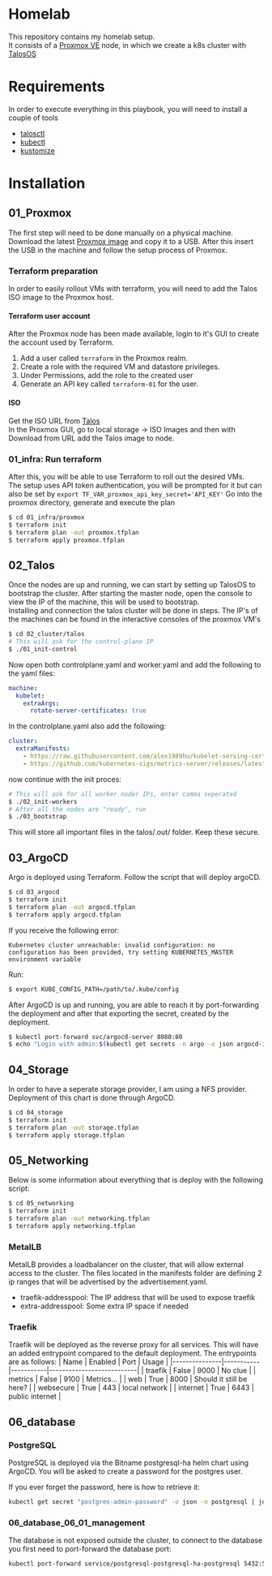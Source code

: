 # Homelab
This repository contains my homelab setup.  
It consists of a [Proxmox VE](https://www.proxmox.com/en/proxmox-ve) node, in which we create a k8s cluster with [TalosOS](talos.dev)

# Requirements
In order to execute everything in this playbook, you will need to install a couple of tools
- [talosctl](https://www.talos.dev/v1.1/introduction/getting-started/#talosctl)
- [kubectl](https://kubernetes.io/docs/tasks/tools/#kubectl)
- [kustomize](https://github.com/kubernetes-sigs/kustomize)

# Installation
## 01_Proxmox
The first step will need to be done manually on a physical machine.  
Download the latest [Proxmox image](https://www.proxmox.com/en/downloads/category/iso-images-pve) and copy it to a USB. After this insert the USB in the machine and follow the setup process of Proxmox.  

### Terraform preparation
In order to easily rollout VMs with terraform, you will need to add the Talos ISO image to the Proxmox host.  

#### Terraform user account
After the Proxmox node has been made available, login to it's GUI to create the account used by Terraform.
1. Add a user called `terraform` in the Proxmox realm.
2. Create a role with the required VM and datastore privileges.
3. Under Permissions, add the role to the created user
4. Generate an API key called `terraform-01` for the user.

#### ISO 
Get the ISO URL from [Talos](https://github.com/siderolabs/talos/releases)  
In the Proxmox GUI, go to local storage -> ISO Images and then with Download from URL add the Talos image to node.

### 01_infra: Run terraform
After this, you will be able to use Terraform to roll out the desired VMs.  
The setup uses API token authentication, you will be prompted for it but can also be set by `export TF_VAR_proxmox_api_key_secret='API_KEY'`
Go into the proxmox directory, generate and execute the plan  
```bash
$ cd 01_infra/proxmox
$ terraform init
$ terraform plan -out proxmox.tfplan
$ terraform apply proxmox.tfplan 
```

## 02_Talos
Once the nodes are up and running, we can start by setting up TalosOS to bootstrap the cluster.
After starting the master node, open the console to view the IP of the machine, this will be used to bootstrap.  
Installing and connection the talos cluster will be done in steps. The IP's of the machines can be found in the interactive consoles of the proxmox VM's
 ```bash
$ cd 02_cluster/talos
# This will ask for the control-plane IP
$ ./01_init-control
```

Now open both controlplane.yaml and worker.yaml and add the following to the yaml files:
```yaml
machine:
  kubelet:
    extraArgs:
      rotate-server-certificates: true
```

In the controlplane.yaml also add the following:
```yaml
cluster:
  extraManifests:
    - https://raw.githubusercontent.com/alex1989hu/kubelet-serving-cert-approver/main/deploy/standalone-install.yaml
    - https://github.com/kubernetes-sigs/metrics-server/releases/latest/download/components.yaml
```
now continue with the init proces: 

```bash
# This will ask for all worker noder IPs, enter comma seperated
$ ./02_init-workers
# After all the nodes are "ready", run
$ ./03_bootstrap
```

This will store all important files in the talos/.out/ folder. Keep these secure.

## 03_ArgoCD
Argo is deployed using Terraform. Follow the script that will deploy argoCD.   
```bash
$ cd 03_argocd
$ terraform init
$ terraform plan -out argocd.tfplan
$ terraform apply argocd.tfplan 
```

If you receive the following error: 

```error
Kubernetes cluster unreachable: invalid configuration: no configuration has been provided, try setting KUBERNETES_MASTER environment variable
```
Run: 
```bash
$ export KUBE_CONFIG_PATH=/path/to/.kube/config
```

After ArgoCD is up and running, you are able to reach it by port-forwarding the deployment and after that exporting the secret, created by the deployment.
```bash
$ kubectl port-forward svc/argocd-server 8080:80
$ echo "Login with admin:$(kubectl get secrets -n argo -o json argocd-initial-admin-secret | jq -r '.data.password' | base64 -d)"
```

## 04_Storage
In order to have a seperate storage provider, I am using a NFS provider. Deployment of this chart is done through ArgoCD. 

```bash
$ cd 04_storage
$ terraform init
$ terraform plan -out storage.tfplan
$ terraform apply storage.tfplan 
```

## 05_Networking
Below is some information about everything that is deploy with the following script:
```bash
$ cd 05_networking
$ terraform init
$ terraform plan -out networking.tfplan
$ terraform apply networking.tfplan 
```

### MetalLB
MetalLB provides a loadbalancer on the cluster, that will allow external access to the cluster. 
The files located in the manifests folder are defining 2 ip ranges that will be advertised by the advertisement.yaml. 

- traefik-addresspool: The IP address that will be used to expose traefik
- extra-addresspool: Some extra IP space if needed


### Traefik
Traefik will be deployed as the reverse proxy for all services. This will have an added entrypoint compared to the default deployment. The entrypoints are as follows:
| Name          | Enabled   | Port      | Usage                     |
|---------------|-----------|-----------|---------------------------|
| traefik       | False     | 9000      | No clue                   |
| metrics       | False     | 9100      | Metrics...                |
| web           | True      | 8000      | Should it still be here?  |
| websecure     | True      | 443       | local network             |
| internet      | True      | 6443      | public internet           |

## 06_database

### PostgreSQL
PostgreSQL is deployed via the Bitname postgresql-ha helm chart using ArgoCD. You will be asked to create a password for the postgres user. 

If you ever forget the password, here is how to retrieve it:

```Bash
kubectl get secret "postgres-admin-password" -o json -n postgresql | jq -r ".[\"data\"][\"password\"]" | base64 -d 
```

### 06_database_06_01_management
The database is not exposed outside the cluster, to connect to the database you first need to port-forward the database port: 
```Bash
kubectl port-forward service/postgresql-postgresql-ha-postgresql 5432:5432 -n postgresql
```